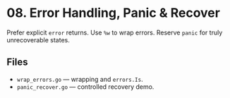 # 08. Error Handling, Panic & Recover

Prefer explicit `error` returns. Use `%w` to wrap errors. Reserve `panic` for truly unrecoverable states.

## Files
- `wrap_errors.go` — wrapping and `errors.Is`.
- `panic_recover.go` — controlled recovery demo.
